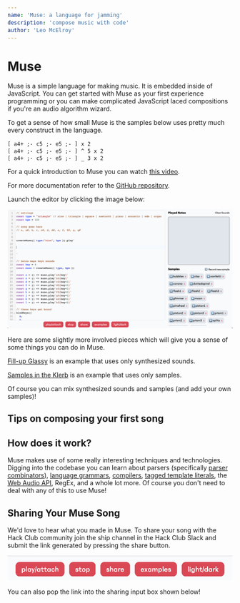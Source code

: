 ```yaml
---
name: 'Muse: a language for jamming'
description: 'compose music with code'
author: 'Leo McElroy'
---
```


# Muse

Muse is a simple language for making music. It is embedded inside of JavaScript. You can get started with Muse as your first experience programming or you can make complicated JavaScript laced compositions if you're an audio algorithm wizard.

To get a sense of how small Muse is the samples below uses pretty much every construct in the language.

```
[ a4+ ;- c5 ;- e5 ;- ] x 2
[ a4+ ;- c5 ;- e5 ;- ] ^ 5 x 2
[ a4+ ;- c5 ;- e5 ;- ] _ 3 x 2
```

For a quick introduction to Muse you can watch [this video](https://youtu.be/hAcQ2x1PTYM).

For more documentation refer to the [GitHub repository](https://github.com/hackclub/muse).

Launch the editor by clicking the image below:

[![muse editor](./img/demo.png)](https://muse.hackclub.dev/)

Here are some slightly more involved pieces which will give you a sense of some things you can do in Muse. 

[Fill-up Glassy](https://hackclub.github.io/muse/?file=recYJJltQstKbefwZ) is an example that uses only synthesized sounds.

[Samples in the Klerb](https://hackclub.github.io/muse/?file=recwU2R3A0KfL11Ka) is an example that uses only samples.


Of course you can mix synthesized sounds and samples (and add your own samples)!

## Tips on composing your first song

## How does it work?

Muse makes use of some really interesting techniques and technologies. Digging into the codebase you can learn about parsers (specifically [parser combinators](https://fsharpforfunandprofit.com/posts/understanding-parser-combinators/)), [language grammars](https://en.wikipedia.org/wiki/Backus%E2%80%93Naur_form), [compilers](https://en.wikipedia.org/wiki/Compilers:_Principles,_Techniques,_and_Tools), [tagged template literals](https://patelhemil.medium.com/magic-of-tagged-templates-literals-in-javascript-e0e2379b1ffc), the [Web Audio API](https://developer.mozilla.org/en-US/docs/Web/API/Web_Audio_API), RegEx, and a whole lot more. Of course you don't need to deal with any of this to use Muse!

## Sharing Your Muse Song

We'd love to hear what you made in Muse. To share your song with the Hack Club community join the ship channel in the Hack Club Slack and submit the link generated by pressing the share button.

![share button](./img/share.png)

You can also pop the link into the sharing input box shown below!


